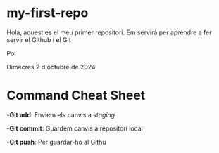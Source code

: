 # my-first-repo

Hola, aquest es el meu primer repositori. Em servirà per aprendre a fer servir el Github i el Git

Pol

Dimecres 2 d'octubre de 2024

# Command Cheat Sheet
-**Git add**: Enviem els canvis a *staging*

-**Git commit**: Guardem canvis a repositori local

-**Git push**: Per guardar-ho al Githu

